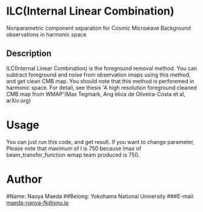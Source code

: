 # ILC(Internal Linear Combination)

Nonparametric component separation for Cosmic Microwave Background observations in harmonic space


## Description

ILC(Internal Linear Combination) is the foreground removal method.
You can subtract foreground and noise from observation imaps using this method, and get clean CMB map.
You should note that this method is perforemed in harmonic space. For detail, see thesis 'A high resolution foreground cleaned CMB map from WMAP'(Max Tegmark, Ang ́elica de Oliveira-Costa et al, arXiv.org)

# Usage

You can just run this code, and get result.
If you want to change parameter, Please note that maximum of l is 750 because lmax of beam_transfer_function wmap team produced is 750.

# Author

#Name: Naoya Maeda
##Belong: Yokohama National University
###E-mail: maeda-naoya-fk@ynu.jp
